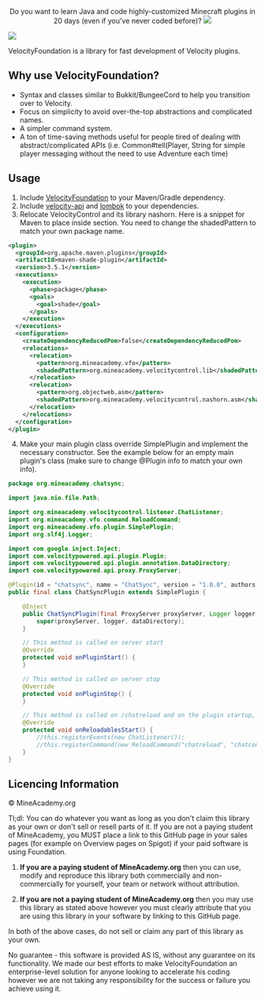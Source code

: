 <p align="center">
  Do you want to learn Java and code highly-customized Minecraft plugins in 20 days (even if you've never coded before)?
  <a href="https://mineacademy.org/project-orion?st=github&sc=velocityfoundation&utm_source=github&utm_medium=overview&utm_campaign=velocityfoundation">
    <img src="https://i.imgur.com/lpZ2pJN.jpg" />
  </a>
</p>

[![](https://jitpack.io/v/kangarko/VelocityFoundation.svg)](https://jitpack.io/#kangarko/VelocityFoundation)

VelocityFoundation is a library for fast development of Velocity plugins.

## Why use VelocityFoundation?

* Syntax and classes similar to Bukkit/BungeeCord to help you transition over to Velocity.
* Focus on simplicity to avoid over-the-top abstractions and complicated names.
* A simpler command system.
* A ton of time-saving methods useful for people tired of dealing with abstract/complicated APIs (i.e. Common#tell(Player, String for simple player messaging without the need to use Adventure each time)

## Usage

1. Include [VelocityFoundation]([url](https://jitpack.io/#kangarko/VelocityFoundation)) to your Maven/Gradle dependency.
2. Include [velocity-api]([url](https://docs.papermc.io/velocity/dev/creating-your-first-plugin#setting-up-the-dependency)) and [lombok]([url](https://mvnrepository.com/artifact/org.projectlombok/lombok)) to your dependencies.
3. Relocate VelocityControl and its library nashorn. Here is a snippet for Maven to place inside <plugins> section. You need to change the shadedPattern to match your own package name.

```xml
<plugin>
  <groupId>org.apache.maven.plugins</groupId>
  <artifactId>maven-shade-plugin</artifactId>
  <version>3.5.1</version>
  <executions>
    <execution>
      <phase>package</phase>
      <goals>
        <goal>shade</goal>
      </goals>
    </execution>
  </executions>
  <configuration>
    <createDependencyReducedPom>false</createDependencyReducedPom>
    <relocations>
      <relocation>
        <pattern>org.mineacademy.vfo</pattern>
        <shadedPattern>org.mineacademy.velocitycontrol.lib</shadedPattern>
      </relocation>
      <relocation>
        <pattern>org.objectweb.asm</pattern>
        <shadedPattern>org.mineacademy.velocitycontrol.nashorn.asm</shadedPattern>
      </relocation>
    </relocations>
  </configuration>
</plugin>
```

4. Make your main plugin class override SimplePlugin and implement the necessary constructor. See the example below for an empty main plugin's class (make sure to change @Plugin info to match your own info).

```java
package org.mineacademy.chatsync;

import java.nio.file.Path;

import org.mineacademy.velocitycontrol.listener.ChatListener;
import org.mineacademy.vfo.command.ReloadCommand;
import org.mineacademy.vfo.plugin.SimplePlugin;
import org.slf4j.Logger;

import com.google.inject.Inject;
import com.velocitypowered.api.plugin.Plugin;
import com.velocitypowered.api.plugin.annotation.DataDirectory;
import com.velocitypowered.api.proxy.ProxyServer;

@Plugin(id = "chatsync", name = "ChatSync", version = "1.0.0", authors = { "kangarko" })
public final class ChatSyncPlugin extends SimplePlugin {

	@Inject
	public ChatSyncPlugin(final ProxyServer proxyServer, Logger logger, final @DataDirectory Path dataDirectory) {
		super(proxyServer, logger, dataDirectory);
	}

	// This method is called on server start
	@Override
	protected void onPluginStart() {
	}

	// This method is called on server stop
	@Override
	protected void onPluginStop() {
	}

	// This method is called on /chatreload and on the plugin startup, place your event, command and runnable registration here
	@Override
	protected void onReloadablesStart() {
		//this.registerEvents(new ChatListener());
		//this.registerCommand(new ReloadCommand("chatreload", "chatcontrol.command.reload"));
	}
}

```

## Licencing Information

© MineAcademy.org

Tl;dl: You can do whatever you want as long as you don't claim this library as your own or don't sell or resell parts of it. If you are not a paying student of MineAcademy, you MUST place a link to this GitHub page in your sales pages (for example on Overview pages on Spigot) if your paid software is using Foundation.

1) **If you are a paying student of MineAcademy.org** then you can use, modify and
reproduce this library both commercially and non-commercially for yourself, your team
or network without attribution.

4) **If you are not a paying student of MineAcademy.org** then you may
use this library as stated above however you must clearly attribute that you
are using this library in your software by linking to this GitHub page.

In both of the above cases, do not sell or claim any part of this library as your own.

No guarantee - this software is provided AS IS, without any guarantee on its
functionality. We made our best efforts to make VelocityFoundation an enterprise-level
solution for anyone looking to accelerate his coding however we are not
taking any responsibility for the success or failure you achieve using it.
